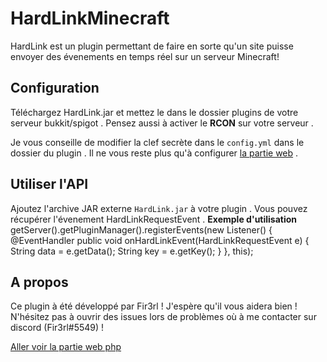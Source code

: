 
# HardLinkMinecraft
HardLink est un plugin permettant de faire en sorte qu'un site puisse envoyer des évenements en temps réel sur un serveur Minecraft!
## Configuration
Téléchargez HardLink.jar et mettez le dans le dossier plugins de votre serveur bukkit/spigot . Pensez aussi à activer le **RCON** sur votre serveur .

Je vous conseille de modifier la clef secrète dans le `config.yml` dans le dossier du plugin . Il ne vous reste plus qu'à configurer [la partie web](https://github.com/DeadCube/HardLinkServer) .
## Utiliser l'API
Ajoutez l'archive JAR externe `HardLink.jar` à votre plugin . Vous pouvez récupérer l'évenement HardLinkRequestEvent .
**Exemple d'utilisation**
		getServer().getPluginManager().registerEvents(new Listener() {
			@EventHandler
			public void onHardLinkEvent(HardLinkRequestEvent e) {
				String data = e.getData();
				String key = e.getKey();
			}
		}, this);
## A propos
Ce plugin à été développé par Fir3rl ! J'espère qu'il vous aidera bien ! N'hésitez pas à ouvrir des issues lors de problèmes où à me contacter sur discord (Fir3rl#5549) !

[Aller voir la partie web php](https://github.com/DeadCube/HardLinkServer)
